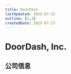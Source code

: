 ```yaml
---
title: DoorDash
lastUpdated: 2025-07-22
outline: [2,3]
createdDate: 2025-07-23
---
```


# DoorDash, Inc.

## 公司信息

<DirectHireCompanyTable state="california" city="san-francisco" companyJsonFileName="doordash" />
